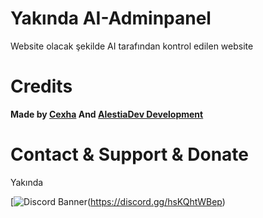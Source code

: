 # Yakında AI-Adminpanel
Website olacak şekilde AI tarafından kontrol edilen website
# Credits
 
**Made by [Cexha](https://github.com/Cexha) And [AlestiaDev Development](https://github.com/AlestiaDev)**

# Contact & Support & Donate
Yakında

[![Discord Banner](https://api.weblutions.com/discord/invite/hsKQhtWBep)(https://discord.gg/hsKQhtWBep)
